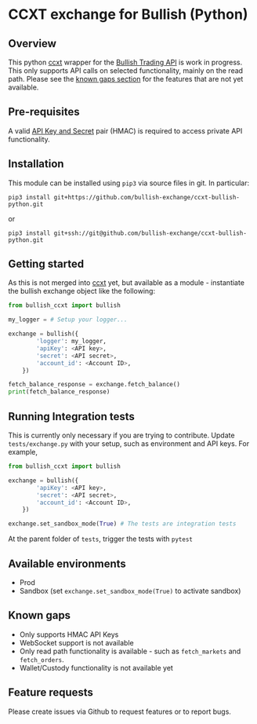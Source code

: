 # CCXT exchange for Bullish (Python)
## Overview
This python [ccxt](https://github.com/ccxt/ccxt) wrapper for the [Bullish Trading API](https://api.exchange.bullish.com/docs/api/rest/trading-api/v2/) is work in progress. This only supports API calls on selected functionality, mainly on the read path. Please see the [known gaps section](#known-gaps) for the features that are not yet available.

## Pre-requisites
A valid [API Key and Secret](https://support.bullish.com/hc/en-us/articles/24233383371033-How-do-I-manage-my-API-keys) pair (HMAC) is required to access private API functionality.

## Installation
This module can be installed using `pip3` via source files in git. In particular:

```
pip3 install git+https://github.com/bullish-exchange/ccxt-bullish-python.git
```
or
```
pip3 install git+ssh://git@github.com/bullish-exchange/ccxt-bullish-python.git
```

## Getting started

As this is not merged into [ccxt](https://github.com/ccxt/ccxt) yet, but available as a module - instantiate the bullish exchange object like the following:
```python
from bullish_ccxt import bullish

my_logger = # Setup your logger...

exchange = bullish({
        'logger': my_logger,
        'apiKey': <API key>,
        'secret': <API secret>,
        'account_id': <Account ID>,
    })

fetch_balance_response = exchange.fetch_balance()
print(fetch_balance_response)
```

## Running Integration tests
This is currently only necessary if you are trying to contribute. Update `tests/exchange.py` with your setup, such as environment and API keys. For example,
```python
from bullish_ccxt import bullish

exchange = bullish({
        'apiKey': <API key>,
        'secret': <API secret>,
        'account_id': <Account ID>,
    })

exchange.set_sandbox_mode(True) # The tests are integration tests
```

At the parent folder of `tests`, trigger the tests with `pytest`

## Available environments
- Prod
- Sandbox (set `exchange.set_sandbox_mode(True)` to activate sandbox)

## Known gaps
- Only supports HMAC API Keys
- WebSocket support is not available
- Only read path functionality is available - such as `fetch_markets` and `fetch_orders`. 
- Wallet/Custody functionality is not available yet

## Feature requests
Please create issues via Github to request features or to report bugs.